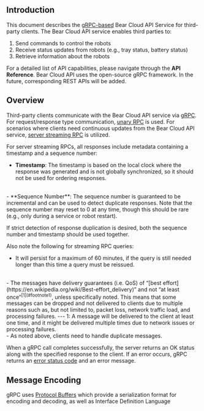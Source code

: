 ## Introduction

This document describes the [gRPC-based](https://grpc.io/) Bear Cloud API Service for third-party clients. The Bear Cloud API service enables third parties to:

1. Send commands to control the robots
2. Receive status updates from robots (e.g., tray status, battery status)
3. Retrieve information about the robots

For a detailed list of API capabilities, please navigate through the **API Reference**. Bear Cloud API uses the open-source gRPC framework. In the future, corresponding REST APIs will be added.

## Overview

Third-party clients communicate with the Bear Cloud API service via [gRPC](https://grpc.io/docs/what-is-grpc/introduction). For request/response type communication, [unary RPC](https://grpc.io/docs/what-is-grpc/core-concepts/#unary-rpc) is used. For scenarios where clients need continuous updates from the Bear Cloud API service, [server streaming RPC](https://grpc.io/docs/what-is-grpc/core-concepts/#server-streaming-rpc) is utilized.

For server streaming RPCs, all responses include metadata containing a timestamp and a sequence number:
<br>
- **Timestamp**: The timestamp is based on the local clock where the response was generated and is not globally synchronized, so it should not be used for ordering responses.
<br>
- **Sequence Number**: The sequence number is guaranteed to be incremental and can be used to detect duplicate responses. Note that the sequence number may reset to 0 at any time, though this should be rare (e.g., only during a service or robot restart).

If strict detection of response duplication is desired, both the sequence number and timestamp should be used together. 

Also note the following for streaming RPC queries:
<br>
- It will persist for a maximum of 60 minutes, if the query is still needed longer than this time a query must be reissued.
<br>
- The messages have delivery guarantees (i.e. QoS) of “[best effort](https://en.wikipedia.org/wiki/Best-effort_delivery)” and not “at least once”<sup>[1](#footnote1)</sup>, unless specifically noted. This means that some messages can be dropped and not delivered to clients due to multiple reasons such as, but not limited to, packet loss, network traffic load, and processing failures.
---
<a name="footnote1">1</a>: A message will be delivered to the client at least one time, and it might be delivered multiple times due to network issues or processing failures.
<br>
- As noted above, clients need to handle duplicate messages.

When a gRPC call completes successfully, the server returns an OK status along with the specified response to the client. If an error occurs, gRPC returns an [error status code](https://grpc.io/docs/guides/error/#error-status-codes) and an error message.

## Message Encoding
 gRPC uses [Protocol Buffers](https://protobuf.dev/) which provide a serialization format for encoding and decoding, as 
 well as Interface  Definition  Language

